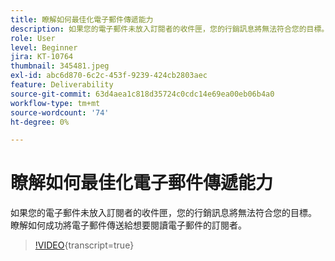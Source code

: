 ```yaml
---
title: 瞭解如何最佳化電子郵件傳遞能力
description: 如果您的電子郵件未放入訂閱者的收件匣，您的行銷訊息將無法符合您的目標。 瞭解如何成功將電子郵件傳送給想要閱讀電子郵件的訂閱者。
role: User
level: Beginner
jira: KT-10764
thumbnail: 345481.jpeg
exl-id: abc6d870-6c2c-453f-9239-424cb2803aec
feature: Deliverability
source-git-commit: 63d4aea1c818d35724c0cdc14e69ea00eb06b4a0
workflow-type: tm+mt
source-wordcount: '74'
ht-degree: 0%

---
```


# 瞭解如何最佳化電子郵件傳遞能力

如果您的電子郵件未放入訂閱者的收件匣，您的行銷訊息將無法符合您的目標。 瞭解如何成功將電子郵件傳送給想要閱讀電子郵件的訂閱者。

>[!VIDEO](https://video.tv.adobe.com/v/345481/?quality=12&learn=on){transcript=true}
